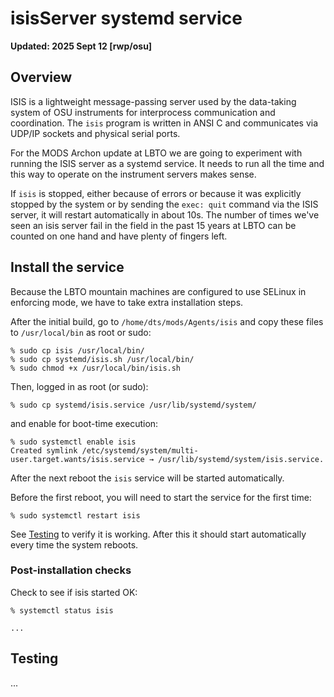 # isisServer systemd service

**Updated: 2025 Sept 12 [rwp/osu]**

## Overview

ISIS is a lightweight message-passing server used by the data-taking system of OSU instruments 
for interprocess communication and coordination. The `isis` program is written in ANSI C and 
communicates via UDP/IP sockets and physical serial ports.

For the MODS Archon update at LBTO we are going to experiment with running the ISIS server as
a systemd service.  It needs to run all the time and this way to operate on the instrument
servers makes sense.  

If `isis` is stopped, either because of errors or because it was explicitly stopped by the system or
by sending the `exec: quit` command via the ISIS server, it will restart automatically in about 10s.
The number of times we've seen an isis server fail in the field in the past 15 years at LBTO can be
counted on one hand and have plenty of fingers left.

## Install the service

Because the LBTO mountain machines are configured to use SELinux in enforcing mode, we have to take extra installation steps.

After the initial build, go to `/home/dts/mods/Agents/isis` and copy these files to `/usr/local/bin` as root or sudo:
```
% sudo cp isis /usr/local/bin/
% sudo cp systemd/isis.sh /usr/local/bin/
% sudo chmod +x /usr/local/bin/isis.sh
```
Then, logged in as root (or sudo):
```
% sudo cp systemd/isis.service /usr/lib/systemd/system/
```
and enable for boot-time execution:
```
% sudo systemctl enable isis
Created symlink /etc/systemd/system/multi-user.target.wants/isis.service → /usr/lib/systemd/system/isis.service.
```
After the next reboot the `isis` service will be started automatically. 

Before the first reboot, you will need to start the service for the first time:
```
% sudo systemctl restart isis
```
See [Testing](#Testing) to verify it is working.  After this it should start
automatically every time the system reboots.

### Post-installation checks

Check to see if isis started OK:
```
% systemctl status isis

...

```

## Testing

...
